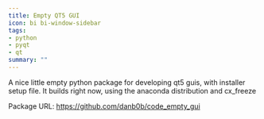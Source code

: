 ```yaml
---
title: Empty QT5 GUI
icon: bi bi-window-sidebar
tags:
- python
- pyqt
- qt
summary: ""
---
```


A nice little empty python package for developing qt5 guis, with installer setup file.  It builds right now, using the anaconda distribution and cx_freeze

Package URL: <https://github.com/danb0b/code_empty_gui>